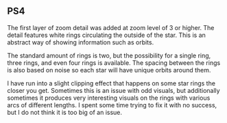 ## PS4

The first layer of zoom detail was added at zoom level of 3 or higher. The detail features white rings circulating the outside of the star. This is an abstract way of showing information such as orbits. 

The standard amount of rings is two, but the possibility for a single ring, three rings, and even four rings is available. The spacing between the rings is also based on noise so each star will have unique orbits around them.

I have run into a slight clipping effect that happens on some star rings the closer you get. Sometimes this is an issue with odd visuals, but additionally sometimes it produces very interesting visuals on the rings with various arcs of different lengths. I spent some time trying to fix it with no success, but I do not think it is too big of an issue.
